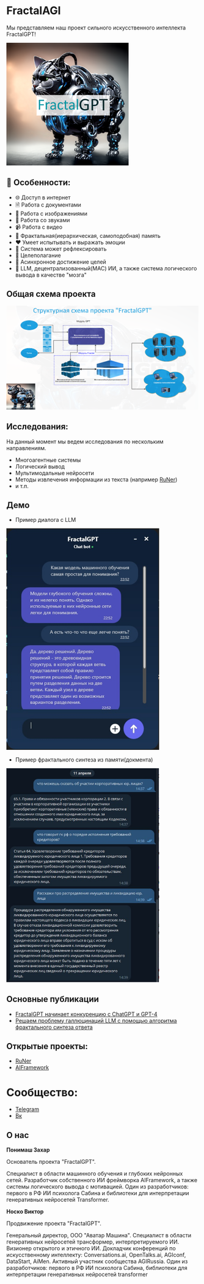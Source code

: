 # FractalAGI

Мы представляем наш проект сильного искусственного интеллекта FractalGPT!

<img src="https://github.com/FractalGPT/FractalAGI/blob/main/img/Media/RK2_850.png?raw=true" width=320 />

## 🚀 Особенности:

- 🌐 Доступ в интернет
- 🗎 Работа с документами
- 🐶 Работа с изображениями
- 🎵 Работа со звуками
- 📹 Работа с видео
- 💾 Фрактальная(иерархическая, самоподобная) память
- ❤️ Умеет испытывать и выражать эмоции
- 💭 Система может рефлексировать
- 📝 Целеполагание
- 📝 Асинхронное достижение целей
- 🧠 LLM, децентрализованный(МАС) ИИ, а также система логического вывода в качестве "мозга"

## Общая схема проекта

<img src="https://github.com/FractalGPT/FractalAGI/blob/main/img/Media/FT_946.png?raw=true" width=1000 />


## Исследования:

На данный момент мы ведем исследования по нескольким направлениям.

- Многоагентные системы
- Логический вывод
- Мультимодальные нейросети
- Методы извлечения информации из текста (например [RuNer](https://github.com/FractalGPT/RuNer))
- и т.п.

## Демо

- Пример диалога с LLM

<img src="https://github.com/FractalGPT/FractalAGI/blob/main/img/Demo/image_1.png?raw=true" width=400 />

- Пример фрактального синтеза из памяти(докмента)

<img src="https://github.com/FractalGPT/FractalAGI/blob/main/img/Demo/image_2.png?raw=true" width=400 />

## Основные публикации

- [FractalGPT начинает конкуренцию с ChatGPT и GPT-4](https://vc.ru/future/635360-fractalgpt-nachinaet-konkurenciyu-s-chatgpt-i-gpt-4)
- [Решаем проблему галлюцинаций LLM с помощью алгоритма фрактального синтеза ответа](https://habr.com/ru/articles/728410/)


## Открытые проекты:

- [RuNer](https://github.com/FractalGPT/RuNer)
- [AIFramework](https://github.com/AIFramework/AIFrameworkOpen)

# Сообщество:

- [Telegram](https://t.me/fractal_gpt)
- [Вк](https://vk.com/fractalgpt)


## О нас

**Понимаш Захар**

Основатель проекта "FractalGPT".

Специалист в области машинного обучения и глубоких нейронных сетей. Разработчик собственного ИИ фреймворка AIFramework, а также системы логического вывода с мотивацией. Один из разработчиков: первого в РФ ИИ психолога Сабина и библиотеки для интерпретации генеративных нейросетей Transformer.


**Носко Виктор**

Продвижение проекта "FractalGPT".

Генеральный директор, ООО "Аватар Машина". Специалист в области генеративных нейросетей трансформер, интерпретируемого ИИ. Визионер открытого и этичного ИИ. Докладчик конференций по искусственному интеллекту: Conversations.ai, OpenTalks.ai, AGIconf, DataStart, AiMen. Активный участник сообщества AGIRussia. Один из разработчиков: первого в РФ ИИ психолога Сабина, библиотеки для интерпретации генеративных нейросетей transformer
